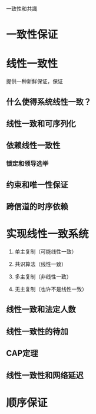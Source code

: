 一致性和共識

# 一致性保证

# 线性一致性

提供一种新鲜保证，保证

## 什么使得系统线性一致？

## 线性一致和可序列化

## 依赖线性一致性

### 锁定和领导选举

## 约束和唯一性保证

## 跨信道的时序依赖

# 实现线性一致系统

1. 单主复制（可能线性一致）

2. 共识算法（线性一致）

3. 多主复制（非线性一致）

4. 无主复制（也许不是线性一致）

## 线性一致和法定人数

## 线性一致性的待加

## CAP定理

## 线性一致性和网络延迟

# 顺序保证
